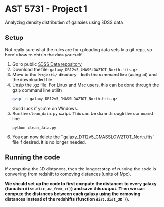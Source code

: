 # AST 5731 - Project 1
Analyzing density distribution of galaxies using SDSS data.

## Setup
Not really sure what the rules are for uploading data sets to a git repo, so here's how to obtain the data yourself

1. Go to public [SDSS Data repository](https://data.sdss.org/sas/dr12/boss/lss/?C=M&O=D)
2. Download the file: `galaxy_DR12v5_CMASSLOWZTOT_North.fits.gz`
3. Move to the `Project1/` directory - both the command line (using `cd`) and the downloaded file
4. Unzip the .gz file. For Linux and Mac users, this can be done through the gzip command line utility
    ```bash
    gzip -d galaxy_DR12v5_CMASSLOWZTOT_North.fits.gz
    ```
    Good luck if you're on Windows.
5. Run the `clean_data.py` script. This can be done through the command line
    ```bash
    python clean_data.py
    ```
6. You can now delete the ``galaxy_DR12v5_CMASSLOWZTOT_North.fits` file if desired. It is no longer needed.

## Running the code
If computing the 3D distances, then the longest step of running the code is converting from redshift to comoving distances (units of Mpc).

**We should set up the code to first compute the distances to every galaxy (function `dist.dist_3D_from_z()`) and save this output. Then we can compute the distances between each galaxy using the comoving distances instead of the redshifts (function `dist.dist_3D()`).**
